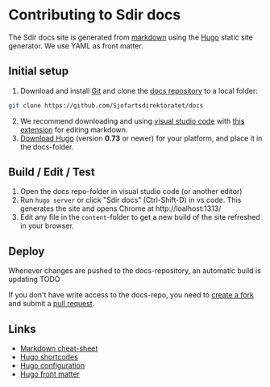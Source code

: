 # Contributing to Sdir docs

The Sdir docs site is generated from [markdown](https://github.com/adam-p/markdown-here/wiki/Markdown-Cheatsheet) 
using the [Hugo](https://gohugo.io/overview/introduction/) static site generator.
We use YAML as front matter.


## Initial setup

1. Download and install [Git](https://git-scm.com/downloads) and clone the [docs repository](https://github.com/Sjofartsdirektoratet/docs) to a local folder:
```bash
git clone https://github.com/Sjofartsdirektoratet/docs
```
2. We recommend downloading and using [visual studio code](https://code.visualstudio.com) with [this extension](https://marketplace.visualstudio.com/items?itemName=yzhang.markdown-all-in-one) for editing markdown.
3. [Download Hugo](https://github.com/gohugoio/hugo/releases) (version **0.73** or newer) for your platform, and place it in the docs-folder.

## Build / Edit / Test

1. Open the docs repo-folder in visual studio code (or another editor)
2. Run `hugo server` or click "Sdir docs" (Ctrl-Shift-D) in vs code. This generates the site and opens Chrome at http://loalhost:1313/
3. Edit any file in the `content`-folder to get a new build of the site refreshed in your browser.

## Deploy
Whenever changes are pushed to the docs-repository, an automatic build is updating TODO

If you don't have write access to the docs-repo, you need to [create a fork](https://help.github.com/articles/fork-a-repo/)
and submit a [pull request](https://help.github.com/articles/about-pull-requests/).

## Links

 - [Markdown cheat-sheet](https://github.com/adam-p/markdown-here/wiki/Markdown-Cheatsheet)
 - [Hugo shortcodes](https://gohugo.io/content-management/shortcodes/)
 - [Hugo configuration](https://gohugo.io/overview/configuration/)
 - [Hugo front matter](https://gohugo.io/content/front-matter/)
 
